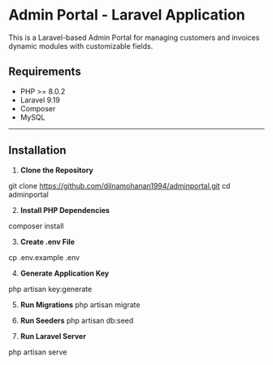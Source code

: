 # Admin Portal - Laravel Application

This is a Laravel-based Admin Portal for managing customers and invoices dynamic modules with customizable fields.

## Requirements

- PHP >= 8.0.2
- Laravel 9.19
- Composer
- MySQL
---

## Installation

1. **Clone the Repository**

git clone https://github.com/dilnamohanan1994/adminportal.git
cd adminportal

2. **Install PHP Dependencies**

composer install

3. **Create .env File**

cp .env.example .env

4. **Generate Application Key**

php artisan key:generate

5. **Run Migrations**
php artisan migrate

6. **Run Seeders**
php artisan db:seed

7. **Run Laravel Server**

php artisan serve
